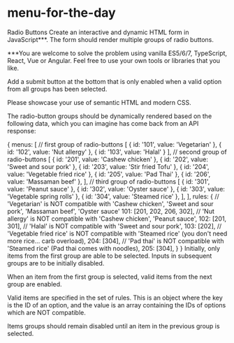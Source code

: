 # menu-for-the-day

Radio Buttons
Create an interactive and dynamic HTML form in JavaScript***. The form should render multiple groups of radio buttons.

***You are welcome to solve the problem using vanilla ES5/6/7, TypeScript, React, Vue or Angular. Feel free to use your own tools or libraries that you like.

Add a submit button at the bottom that is only enabled when a valid option from all groups has been selected.

Please showcase your use of semantic HTML and modern CSS.

The radio-button groups should be dynamically rendered based on the following data, which you can imagine has come back from an API response:

{
  menus: [
    // first group of radio-buttons
    [
      { id: '101', value: 'Vegetarian' },
      { id: '102', value: 'Nut allergy' },
      { id: '103', value: 'Halal' }
    ],
    // second group of radio-buttons
    [
      { id: '201', value: 'Cashew chicken' },
      { id: '202', value: 'Sweet and sour pork' },
      { id: '203', value: 'Stir fried Tofu' },
      { id: '204', value: 'Vegetable fried rice' },
      { id: '205', value: 'Pad Thai' },
      { id: '206', value: 'Massaman beef' },
    ],
    // third group of radio-buttons
    [
      { id: '301', value: 'Peanut sauce' },
      { id: '302', value: 'Oyster sauce' },
      { id: '303', value: 'Vegetable spring rolls' },
      { id: '304', value: 'Steamed rice' },
    ],
  ],
  rules: {
    // 'Vegetarian' is NOT compatible with 'Cashew chicken', 'Sweet and sour pork', 'Massaman beef', 'Oyster sauce'
    101: [201, 202, 206, 302], 
    // 'Nut allergy' is NOT compatible with 'Cashew chicken', 'Peanut sauce',
    102: [201, 301], 
    // 'Halal' is NOT compatible with 'Sweet and sour pork',
    103: [202], 
    // 'Vegetable fried rice' is NOT compatible with 'Steamed rice' (you don't need more rice... carb overload),
    204: [304],
    // 'Pad thai' is NOT compatible with 'Steamed rice' (Pad thai comes with noodles),
    205: [304],
  }
}
Initially, only items from the first group are able to be selected. Inputs in subsequent groups are to be initially disabled.

When an item from the first group is selected, valid items from the next group are enabled.

Valid items are specified in the set of rules. This is an object where the key is the ID of an option, and the value is an array containing the IDs of options which are NOT compatible.

Items groups should remain disabled until an item in the previous group is selected.
